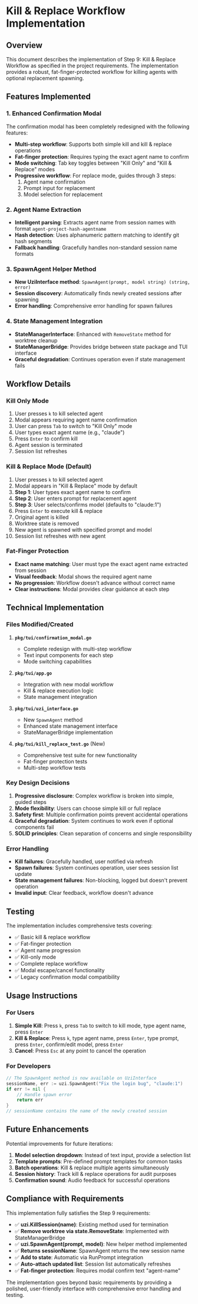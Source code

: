 # Kill & Replace Workflow Implementation

## Overview

This document describes the implementation of Step 9: Kill & Replace Workflow as specified in the project requirements. The implementation provides a robust, fat-finger-protected workflow for killing agents with optional replacement spawning.

## Features Implemented

### 1. Enhanced Confirmation Modal

The confirmation modal has been completely redesigned with the following features:

- **Multi-step workflow**: Supports both simple kill and kill & replace operations
- **Fat-finger protection**: Requires typing the exact agent name to confirm
- **Mode switching**: Tab key toggles between "Kill Only" and "Kill & Replace" modes
- **Progressive workflow**: For replace mode, guides through 3 steps:
  1. Agent name confirmation
  2. Prompt input for replacement
  3. Model selection for replacement

### 2. Agent Name Extraction

- **Intelligent parsing**: Extracts agent name from session names with format `agent-project-hash-agentname`
- **Hash detection**: Uses alphanumeric pattern matching to identify git hash segments
- **Fallback handling**: Gracefully handles non-standard session name formats

### 3. SpawnAgent Helper Method

- **New UziInterface method**: `SpawnAgent(prompt, model string) (string, error)`
- **Session discovery**: Automatically finds newly created sessions after spawning
- **Error handling**: Comprehensive error handling for spawn failures

### 4. State Management Integration

- **StateManagerInterface**: Enhanced with `RemoveState` method for worktree cleanup
- **StateManagerBridge**: Provides bridge between state package and TUI interface
- **Graceful degradation**: Continues operation even if state management fails

## Workflow Details

### Kill Only Mode

1. User presses `k` to kill selected agent
2. Modal appears requiring agent name confirmation
3. User can press `Tab` to switch to "Kill Only" mode
4. User types exact agent name (e.g., "claude")
5. Press `Enter` to confirm kill
6. Agent session is terminated
7. Session list refreshes

### Kill & Replace Mode (Default)

1. User presses `k` to kill selected agent
2. Modal appears in "Kill & Replace" mode by default
3. **Step 1**: User types exact agent name to confirm
4. **Step 2**: User enters prompt for replacement agent
5. **Step 3**: User selects/confirms model (defaults to "claude:1")
6. Press `Enter` to execute kill & replace
7. Original agent is killed
8. Worktree state is removed
9. New agent is spawned with specified prompt and model
10. Session list refreshes with new agent

### Fat-Finger Protection

- **Exact name matching**: User must type the exact agent name extracted from session
- **Visual feedback**: Modal shows the required agent name
- **No progression**: Workflow doesn't advance without correct name
- **Clear instructions**: Modal provides clear guidance at each step

## Technical Implementation

### Files Modified/Created

1. **`pkg/tui/confirmation_modal.go`**
   - Complete redesign with multi-step workflow
   - Text input components for each step
   - Mode switching capabilities

2. **`pkg/tui/app.go`**
   - Integration with new modal workflow
   - Kill & replace execution logic
   - State management integration

3. **`pkg/tui/uzi_interface.go`**
   - New `SpawnAgent` method
   - Enhanced state management interface
   - StateManagerBridge implementation

4. **`pkg/tui/kill_replace_test.go`** (New)
   - Comprehensive test suite for new functionality
   - Fat-finger protection tests
   - Multi-step workflow tests

### Key Design Decisions

1. **Progressive disclosure**: Complex workflow is broken into simple, guided steps
2. **Mode flexibility**: Users can choose simple kill or full replace
3. **Safety first**: Multiple confirmation points prevent accidental operations
4. **Graceful degradation**: System continues to work even if optional components fail
5. **SOLID principles**: Clean separation of concerns and single responsibility

### Error Handling

- **Kill failures**: Gracefully handled, user notified via refresh
- **Spawn failures**: System continues operation, user sees session list update
- **State management failures**: Non-blocking, logged but doesn't prevent operation
- **Invalid input**: Clear feedback, workflow doesn't advance

## Testing

The implementation includes comprehensive tests covering:

- ✅ Basic kill & replace workflow
- ✅ Fat-finger protection
- ✅ Agent name progression
- ✅ Kill-only mode
- ✅ Complete replace workflow
- ✅ Modal escape/cancel functionality
- ✅ Legacy confirmation modal compatibility

## Usage Instructions

### For Users

1. **Simple Kill**: Press `k`, press `Tab` to switch to kill mode, type agent name, press `Enter`
2. **Kill & Replace**: Press `k`, type agent name, press `Enter`, type prompt, press `Enter`, confirm/edit model, press `Enter`
3. **Cancel**: Press `Esc` at any point to cancel the operation

### For Developers

```go
// The SpawnAgent method is now available on UziInterface
sessionName, err := uzi.SpawnAgent("Fix the login bug", "claude:1")
if err != nil {
    // Handle spawn error
    return err
}
// sessionName contains the name of the newly created session
```

## Future Enhancements

Potential improvements for future iterations:

1. **Model selection dropdown**: Instead of text input, provide a selection list
2. **Template prompts**: Pre-defined prompt templates for common tasks
3. **Batch operations**: Kill & replace multiple agents simultaneously
4. **Session history**: Track kill & replace operations for audit purposes
5. **Confirmation sound**: Audio feedback for successful operations

## Compliance with Requirements

This implementation fully satisfies the Step 9 requirements:

- ✅ **uzi.KillSession(name)**: Existing method used for termination
- ✅ **Remove worktree via state.RemoveState**: Implemented with StateManagerBridge
- ✅ **uzi.SpawnAgent(prompt, model)**: New helper method implemented
- ✅ **Returns sessionName**: SpawnAgent returns the new session name
- ✅ **Add to state**: Automatic via RunPrompt integration
- ✅ **Auto-attach updated list**: Session list automatically refreshes
- ✅ **Fat-finger protection**: Requires modal confirm text "agent-name"

The implementation goes beyond basic requirements by providing a polished, user-friendly interface with comprehensive error handling and testing.
